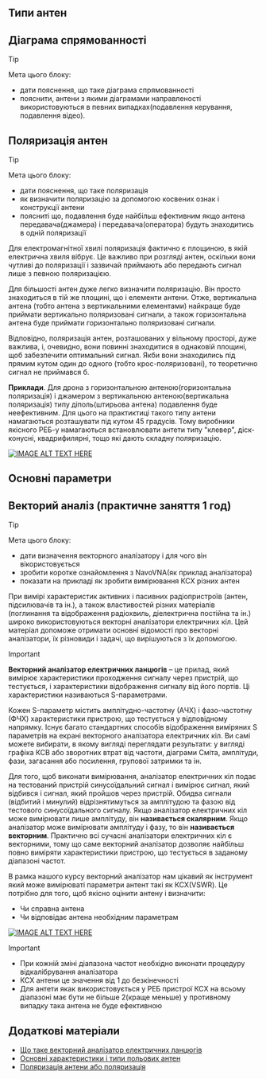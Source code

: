 ## Типи антен

## Діаграма спрямованності
> [!TIP] 
> Мета цього блоку:
>  - дати пояснення, що таке діаграма спрямованності
>  - пояснити, антени з якими діаграмами направленості використовуються в певних випадках(подавлення керування, подавлення відео).

## Поляризація антен

> [!TIP] 
> Мета цього блоку:
>  - дати пояснення, що таке поляризація
>  - як визначити поляризацію за допомогою косвених ознак і конструкції антени
>  - поясниті що, подавлення буде найбільш ефективним якщо антена передавача(джамера) і передавача(оператора) будуть знаходитись в одній поляризації

Для електромагнітної хвилі поляризація фактично є площиною, в якій електрична хвиля вібрує. Це важливо при розгляді антен, оскільки вони чутливі до поляризації і зазвичай приймають або передають сигнал лише з певною поляризацією.

Для більшості антен дуже легко визначити поляризацію. Він просто знаходиться в тій же площині, що і елементи антени. Отже, вертикальна антена (тобто антена з вертикальними елементами) найкраще буде приймати вертикально поляризовані сигнали, а також горизонтальна антена буде приймати горизонтально поляризовані сигнали.

Відповідно, поляризація антен, розташованих у вільному просторі, дуже важлива, і, очевидно, вони повинні знаходитися в однаковій площині, щоб забезпечити оптимальний сигнал. Якби вони знаходились під прямим кутом один до одного (тобто крос-поляризовані), то теоретично сигнал не приймався б. 

**Приклади**. Для дрона з горизонтальною антеною(горизонтальна поляризація) і джамером з вертикальною антеною(вертикальна поляризація) типу діполь(штирьова антена) подавлення буде неефективним. Для цього на практиктиці такого типу антени намагаються розташувати під кутом 45 градусів. Тому виробники якісного РЕБ-у намагаються встановлювати антети типу "клевер", діск-конусні, квадрифилярні, тощо які дають складну поляризацію. 

[![IMAGE ALT TEXT HERE](https://img.youtube.com/vi/Q0qrU4nprB0/0.jpg)](https://www.youtube.com/watch?v=Q0qrU4nprB0)


## Основні параметри

## Векторий аналіз (практичне заняття 1 год)

> [!TIP] 
> Мета цього блоку:
>  - дати визначення векторного аналізатору і для чого він вікористовується
>  - зробити коротке ознайомлення з NavoVNA(як приклад аналізатора)
>  - показати на прикладі як зробити вимірювання КСХ різних антен

При вимірі характеристик активних і пасивних радіопристроїв (антен, підсилювачів та ін.), а також властивостей різних матеріалів (поглинання та відображення радіохвиль, діелектрична постійна та ін.) широко використовуються векторні аналізатори електричних кіл. Цей матеріал допоможе отримати основні відомості про векторні аналізатори, їх різновиди і задачі, що вирішуються з їх допомогою.
> [!IMPORTANT]
>**Векторний аналізатор електричних ланцюгів** – це прилад, який вимірює характеристики проходження сигналу через пристрій, що тестується, і характеристики відображення сигналу від його портів. Ці характеристики називаються S-параметрами.

Кожен S-параметр містить амплітудно-частотну (АЧХ) і фазо-частотну (ФЧХ) характеристики пристрою, що тестується у відповідному напрямку. Існує багато стандартних способів відображення виміряних S параметрів на екрані векторного аналізатора електричних кіл. Ви самі можете вибирати, в якому вигляді переглядати результати: у вигляді графіка КСВ або зворотних втрат від частоти, діаграми Сміта, амплітуди, фази, загасання або посилення, групової затримки та ін.

Для того, щоб виконати вимірювання, аналізатор електричних кіл подає на тестований пристрій синусоїдальний сигнал і вимірює сигнал, який відбився і сигнал, який пройшов через пристрій. Обидва сигнали (відбитий і минулий) відрізнятимуться за амплітудою та фазою від тестового синусоїдального сигналу. Якщо аналізатор електричних кіл може вимірювати лише амплітуду, він **називається скалярним**. Якщо аналізатор може вимірювати амплітуду і фазу, то він **називається векторним**. Практично всі сучасні аналізатори електричних кіл є векторними, тому що саме векторний аналізатор дозволяє найбільш повно виміряти характеристики пристрою, що тестується в заданому діапазоні частот.

В рамка нашого курсу векторний аналізатор нам цікавий як інструмент який може вимірюваті параметри антент такі як КСХ(VSWR). Це потрібно для того, щоб якісно оцінити антену і визначити:
- Чи справна антена
- Чи відповідає антена необхідним параметрам

[![IMAGE ALT TEXT HERE](https://img.youtube.com/vi/S4V4TL_5KQg/0.jpg)](https://www.youtube.com/watch?v=S4V4TL_5KQg)

> [!IMPORTANT]
> * При кожній зміні діапазона частот необхідно виконати процедуру відкалібрування аналізатора
> * КСХ антени це значення від 1 до безкінечності
> * Для антети якак використовується у РЕБ пристрої КСХ на всьому діапазоні має бути не більше 2(краще меньше) у противному випадку така антена не буде ефективною

## Додаткові матеріали
* [Що таке векторний аналізатор електричних ланцюгів](https://www.tehencom.com/Categories/Network_Analyzers/Basics/Network_Analyzers_Basics-u.htm)
* [Основні характеристики і типи польових антен](https://sprotyvg7.com.ua/wp-content/uploads/2023/05/Osnovni-harakterystyky-anten_ukr.pdf)
* [Поляризація антени або поляризація](https://uk.fmuser.net/news/2014-3-15/869.html)

<!-- [![IMAGE ALT TEXT HERE](https://img.youtube.com/vi/YOUTUBE_VIDEO_ID_HERE/0.jpg)](https://www.youtube.com/watch?v=YOUTUBE_VIDEO_ID_HERE) -->

